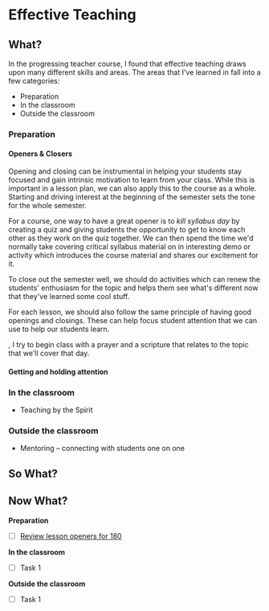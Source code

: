 # Effective Teaching

## What?

In the progressing teacher course, I found that effective teaching draws upon many different skills and areas. The areas that I've learned in fall into a few categories:
 - Preparation
 - In the classroom
 - Outside the classroom

### Preparation
#### Openers & Closers
Opening and closing can be instrumental in helping your students stay focused and gain intrinsic motivation to learn from your class. While this is important in a lesson plan, we can also apply this to the course as a whole. Starting and driving interest at the beginning of the semester sets the tone for the whole semester.

For a course, one way to have a great opener is to *kill syllabus day* by creating a quiz and giving students the opportunity to get to know each other as they work on the quiz together. We can then spend the time we'd normally take covering critical syllabus material on in interesting demo or activity which introduces the course material and shares our excitement for it.

To close out the semester well, we should do activities which can renew the students' enthusiasm for the topic and helps them see what's different now that they've learned some cool stuff.

For each lesson, we should also follow the same principle of having good openings and closings. These can help focus student attention that we can use to help our students learn.

, I try to begin class with a prayer and a scripture that relates to the topic that we'll cover that day.

#### Getting and holding attention

### In the classroom
 - Teaching by the Spirit

### Outside the classroom
 - Mentoring – connecting with students one on one

## So What?

## Now What?
**Preparation**
- [ ] [Review lesson openers for 180](https://github.com/kaychoro/progressing-teacher-summary/issues/3)

**In the classroom**
- [ ] Task 1 

**Outside the classroom**
- [ ] Task 1 
